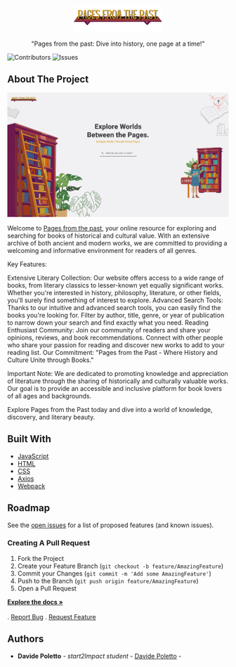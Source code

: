 <p align="center">
  <a href="https://github.com/davidepoletto/JavaScript-Project">
    <img src="/src/assets/IMG/logo5.png" alt="Logo" width="200">
  </a>
</p>
<p align="center">"Pages from the past: Dive into history, one page at a time!"</p>
  </p>
</p>

![Contributors](https://img.shields.io/github/contributors/davidepoletto/JS_advance?color=dark-green) ![Issues](https://img.shields.io/github/issues/davidepoletto/JS_advance) 

## About The Project

<a href="https://pagesfromthepast.netlify.app/">![Screen Shot](/src/assets/IMG/pages.png)</a>

Welcome to <a href = "https://pagesfromthepast.netlify.app/">Pages from the past</a>, your online resource for exploring and searching for books of historical and cultural value. With an extensive archive of both ancient and modern works, we are committed to providing a welcoming and informative environment for readers of all genres.

Key Features:

Extensive Literary Collection: Our website offers access to a wide range of books, from literary classics to lesser-known yet equally significant works. Whether you're interested in history, philosophy, literature, or other fields, you'll surely find something of interest to explore.
Advanced Search Tools: Thanks to our intuitive and advanced search tools, you can easily find the books you're looking for. Filter by author, title, genre, or year of publication to narrow down your search and find exactly what you need.
Reading Enthusiast Community: Join our community of readers and share your opinions, reviews, and book recommendations. Connect with other people who share your passion for reading and discover new works to add to your reading list.
Our Commitment: "Pages from the Past - Where History and Culture Unite through Books."

Important Note: We are dedicated to promoting knowledge and appreciation of literature through the sharing of historically and culturally valuable works. Our goal is to provide an accessible and inclusive platform for book lovers of all ages and backgrounds.

Explore Pages from the Past today and dive into a world of knowledge, discovery, and literary beauty.
## Built With

* [JavaScript]()
* [HTML]()
* [CSS]()
* [Axios]()
* [Webpack]()

## Roadmap

See the [open issues](https://github.com/davidepoletto/JavaScript-Project/issues) for a list of proposed features (and known issues).

### Creating A Pull Request

1. Fork the Project
2. Create your Feature Branch (`git checkout -b feature/AmazingFeature`)
3. Commit your Changes (`git commit -m 'Add some AmazingFeature'`)
4. Push to the Branch (`git push origin feature/AmazingFeature`)
5. Open a Pull Request

 <a href="https://github.com/davidepoletto/JS_advance"><strong>Explore the docs »</strong></a>
    <br/>
    <br/>
    .
    <a href="https://github.com/davidepoletto/JS_advance/issues">Report Bug</a>
    .
    <a href="https://github.com/davidepoletto/JS_advance/issues">Request Feature</a>

## Authors

* **Davide Poletto** - *start2Impact student* - [Davide Poletto](https://github.com/DavidePoletto) -
